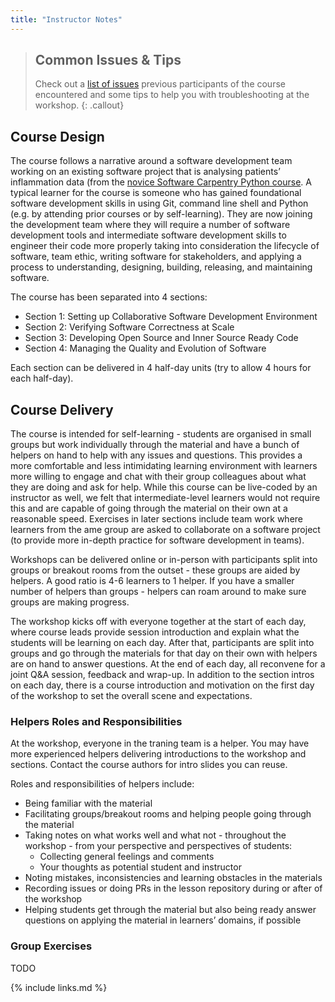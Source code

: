 ```yaml
---
title: "Instructor Notes"
---
```


> ## Common Issues & Tips
> Check out a [list of issues](../common-issues) previous 
> participants of the course encountered and some tips to help you with troubleshooting at the workshop.
{: .callout} 


## Course Design
The course follows a narrative around a software development team working on an existing software project that is analysing patients’ inflammation data (from the [novice Software Carpentry Python course](https://software-carpentry.org/lessons). A typical learner for the course is someone who has gained foundational software development skills in using Git, command line shell and Python (e.g. by attending prior courses or by self-learning). They are now joining the development team where they will require a number of software development tools and intermediate software development skills to engineer their code more properly taking into consideration the lifecycle of software, team ethic, writing software for stakeholders, and applying a process to understanding, designing, building, releasing, and maintaining software. 

The course has been separated into 4 sections: 

- Section 1: Setting up Collaborative Software Development Environment
- Section 2: Verifying Software Correctness at Scale
- Section 3: Developing Open Source and Inner Source Ready Code
- Section 4: Managing the Quality and Evolution of Software

Each section can be delivered in 4 half-day units (try to allow 4 hours for each half-day).

## Course Delivery
The course is intended for self-learning - students are organised in small groups but work individually through the material and have a bunch of helpers on hand to help with any issues and questions. This provides a more comfortable and less intimidating learning environment with learners more willing to engage and chat with their group colleagues about what they are doing and ask for help. While this course can be live-coded by an instructor as well, we felt that intermediate-level learners would not require this and are capable of going through the material on their own at a reasonable speed. Exercises in later sections include team work where learners from the ame group are asked to collaborate on a software project (to provide more in-depth practice for software development in teams). 

Workshops can be delivered online or in-person with participants split into groups or breakout rooms from the outset - these groups are aided by helpers. 
A good ratio is 4-6 learners to 1 helper. If you have a smaller number of helpers than groups - helpers can roam around to make sure groups are making progress. 

The workshop kicks off with everyone together at the start of each day, where course leads provide session introduction and explain what the students will be learning on each day. After that, participants are split into groups and go through the materials for that day on their own with helpers are on hand to answer questions. At the end of each day, all reconvene for a joint Q&A session, feedback and wrap-up. In addition to the section intros on each day, there is a course introduction and motivation on the first day of the workshop to set the overall scene and expectations. 

### Helpers Roles and Responsibilities
At the workshop, everyone in the traning team is a helper. You may have more experienced helpers delivering introductions to the workshop and sections. Contact the course authors for intro slides you can reuse.

Roles and responsibilities of helpers include:
- Being familiar with the material
- Facilitating groups/breakout rooms and helping people going through the material
- Taking notes on what works well and what not - throughout the workshop - from your perspective and perspectives of students:
  - Collecting general feelings and comments
  - Your thoughts as potential student and instructor
- Noting mistakes, inconsistencies and learning obstacles in the materials
- Recording issues or doing PRs in the lesson repository during or after of the workshop
- Helping students get through the material but also being ready answer questions on applying the material in learners’ domains, if possible

### Group Exercises
TODO

{% include links.md %}
